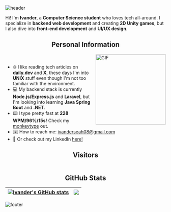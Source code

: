 ![header](https://capsule-render.vercel.app/api?type=waving&height=300&color=gradient&customColorList=10&text=Ivander&fontColor=FFFFFF&desc=Backend%20and%20Game%20Developer&descAlignY=56&fontSize=90&fontAlignY=40&descAlign=50&animation=fadeIn&textBg=false&reversal=false)

Hi! I'm **Ivander**, a **Computer Science student** who loves tech all-around.
I specialize in **backend web development** and creating **2D Unity games**, but I also dive into **front-end development** and **UI/UX design**.

<div align="center">
  
  ## Personal Information  

</div>

<img align="right" width="220" height="220" alt="GIF" src="https://i.giphy.com/media/v1.Y2lkPTc5MGI3NjExczhmZmtiOTd1MDM2dmhyZHVzanV3dDdzZTdlbmM1MWFsZHhzMm8zbCZlcD12MV9pbnRlcm5hbF9naWZfYnlfaWQmY3Q9Zw/M8ubTcdyKsJAj5DsLC/giphy.gif"><br>
* 🌐 I like reading tech articles on **daily.dev** and **X**, these days I'm into **UNIX** stuff even though I'm not too familiar with the environment.
* 💻 My backend stack is currently **Node.js/Express.js** and **Laravel**, but I'm looking into learning **Java Spring Boot** and **.NET**.
* ⌨️ I type pretty fast at **228 WPM/96%/15s!** Check my [monkeytype](https://monkeytype.com/profile/Ivander) out.
* ✉️ How to reach me: [ivanderseah08@gmail.com](mailto:ivanderseah08@gmail.com)
* 💼 Or check out my LinkedIn [here!](https://www.linkedin.com/in/ivanderivander/)

<div align="center">

  ## Visitors
  <img src="https://profile-counter.glitch.me/ivander08/count.svg" alt="" />
  
</div>

<div align="center">
  
  ## GitHub Stats
  
  | <a href="https://github.com/anuraghazra/github-readme-stats"><img align="center" src="https://github-readme-stats.vercel.app/api?username=ivander08&show_icons=true&include_all_commits=true&theme=buefy&hide_border=true" alt="Ivander's GitHub stats" /></a> | <a href="https://github.com/anuraghazra/github-readme-stats"><img align="center" src="https://github-readme-stats.vercel.app/api/top-langs/?username=ivander08&layout=compact&theme=buefy&hide_border=true" /></a> |
  | ------------- | ------------- |
</div>

![footer](https://capsule-render.vercel.app/api?type=waving&height=100&color=gradient&customColorList=10&fontColor=FFFFFF&descAlignY=56&fontSize=90&fontAlignY=40&descAlign=50&animation=fadeIn&textBg=false&reversal=false&section=footer)
